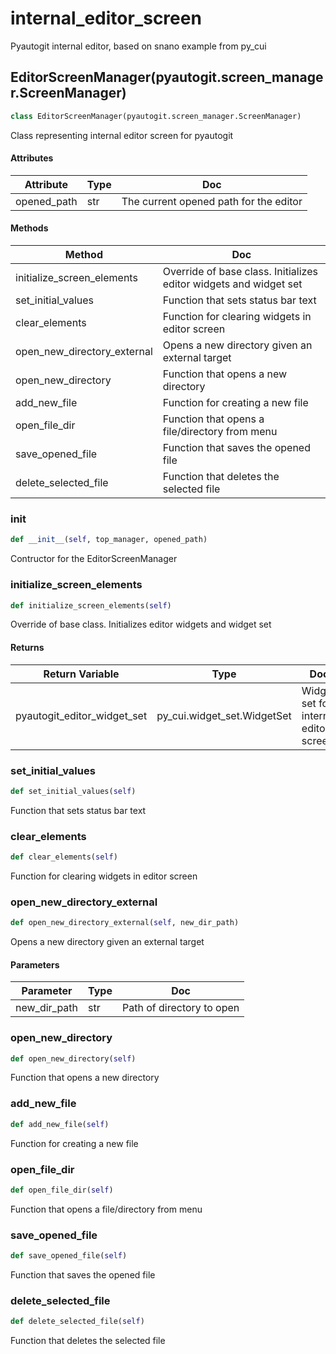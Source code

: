 # internal_editor_screen

Pyautogit internal editor, based on snano example from py_cui






## EditorScreenManager(pyautogit.screen_manager.ScreenManager)

```python
class EditorScreenManager(pyautogit.screen_manager.ScreenManager)
```

Class representing internal editor screen for pyautogit




#### Attributes

 Attribute  | Type  | Doc
-----|----------|-----
 opened_path  |  str | The current opened path for the editor

#### Methods

 Method  | Doc
-----|-----
 initialize_screen_elements | Override of base class. Initializes editor widgets and widget set
 set_initial_values | Function that sets status bar text
 clear_elements | Function for clearing widgets in editor screen
 open_new_directory_external | Opens a new directory given an external target
 open_new_directory | Function that opens a new directory
 add_new_file | Function for creating a new file
 open_file_dir | Function that opens a file/directory from menu
 save_opened_file | Function that saves the opened file
 delete_selected_file | Function that deletes the selected file




### __init__

```python
def __init__(self, top_manager, opened_path)
```

Contructor for the EditorScreenManager







### initialize_screen_elements

```python
def initialize_screen_elements(self)
```

Override of base class. Initializes editor widgets and widget set




#### Returns

 Return Variable  | Type  | Doc
-----|----------|-----
 pyautogit_editor_widget_set  |  py_cui.widget_set.WidgetSet | Widget set for internal editor screen





### set_initial_values

```python
def set_initial_values(self)
```

Function that sets status bar text







### clear_elements

```python
def clear_elements(self)
```

Function for clearing widgets in editor screen







### open_new_directory_external

```python
def open_new_directory_external(self, new_dir_path)
```

Opens a new directory given an external target




#### Parameters

 Parameter  | Type  | Doc
-----|----------|-----
 new_dir_path  |  str | Path of directory to open





### open_new_directory

```python
def open_new_directory(self)
```

Function that opens a new directory







### add_new_file

```python
def add_new_file(self)
```

Function for creating a new file







### open_file_dir

```python
def open_file_dir(self)
```

Function that opens a file/directory from menu







### save_opened_file

```python
def save_opened_file(self)
```

Function that saves the opened file







### delete_selected_file

```python
def delete_selected_file(self)
```

Function that deletes the selected file











